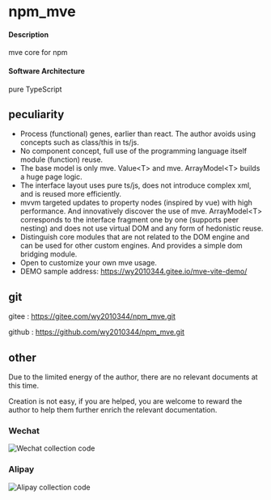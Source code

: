 # npm_mve

#### Description
mve core for npm

#### Software Architecture
pure TypeScript

## peculiarity

* Process (functional) genes, earlier than react. The author avoids using concepts such as class/this in ts/js.
* No component concept, full use of the programming language itself module (function) reuse.
* The base model is only mve. Value\<T\> and mve. ArrayModel\<T\> builds a huge page logic.
* The interface layout uses pure ts/js, does not introduce complex xml, and is reused more efficiently.
* mvvm targeted updates to property nodes (inspired by vue) with high performance. And innovatively discover the use of mve. ArrayModel\<T\> corresponds to the interface fragment one by one (supports peer nesting) and does not use virtual DOM and any form of hedonistic reuse.
* Distinguish core modules that are not related to the DOM engine and can be used for other custom engines. And provides a simple dom bridging module.
* Open to customize your own mve usage.
* DEMO sample address: https://wy2010344.gitee.io/mve-vite-demo/

## git

gitee : https://gitee.com/wy2010344/npm_mve.git

github : https://github.com/wy2010344/npm_mve.git

## other

Due to the limited energy of the author, there are no relevant documents at this time.

Creation is not easy, if you are helped, you are welcome to reward the author to help them further enrich the relevant documentation.

### Wechat
![Wechat collection code](https://wy2010344.gitee.io/article/%E5%BE%AE%E4%BF%A1%E6%94%B6%E6%AC%BE%E7%A0%81-small.png)
### Alipay
![Alipay collection code](https://wy2010344.gitee.io/article/%E6%94%AF%E4%BB%98%E5%AE%9D%E6%94%B6%E6%AC%BE%E7%A0%81-small.png)